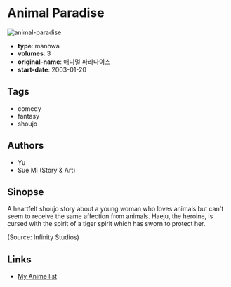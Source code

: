 # Animal Paradise

![animal-paradise](https://cdn.myanimelist.net/images/manga/2/10164.jpg)

-   **type**: manhwa
-   **volumes**: 3
-   **original-name**: 애니멀 파라다이스
-   **start-date**: 2003-01-20

## Tags

-   comedy
-   fantasy
-   shoujo

## Authors

-   Yu
-   Sue Mi (Story & Art)

## Sinopse

A heartfelt shoujo story about a young woman who loves animals but can't seem to receive the same affection from animals. Haeju, the heroine, is cursed with the spirit of a tiger spirit which has sworn to protect her.

(Source: Infinity Studios)

## Links

-   [My Anime list](https://myanimelist.net/manga/7436/Animal_Paradise)
